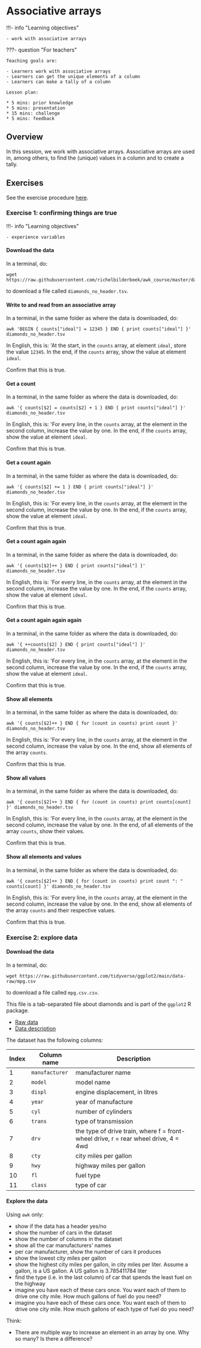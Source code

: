 # Associative arrays

!!!- info "Learning objectives"

    - work with associative arrays

???- question "For teachers"

    Teaching goals are:

    - Learners work with associative arrays
    - Learners can get the unique elements of a column
    - Learners can make a tally of a column

    Lesson plan:

    * 5 mins: prior knowledge
    * 5 mins: presentation
    * 15 mins: challenge
    * 5 mins: feedback

## Overview

In this session, we work with associative arrays.
Associative arrays are used in, among others, 
to find the (unique) values in a column and to create a tally.

## Exercises

See the exercise procedure [here](../misc/exercise_procedure.md).

### Exercise 1: confirming things are true

!!!- info "Learning objectives"

    - experience variables

#### Download the data

In a terminal, do:

```
wget https://raw.githubusercontent.com/richelbilderbeek/awk_course/master/data/diamonds_no_header.tsv
```

to download a file called `diamonds_no_header.tsv`.

#### Write to and read from an associative array

In a terminal, in the same folder as where the data is downloaded, do:

```
awk 'BEGIN { counts["ideal"] = 12345 } END { print counts["ideal"] }' diamonds_no_header.tsv
```

In English, this is: 'At the start, in the `counts` array, at element `ideal`, 
store the value `12345`. In the end, if the `counts` array, show the
value at element `ideal`.

Confirm that this is true.

#### Get a count

In a terminal, in the same folder as where the data is downloaded, do:

```
awk '{ counts[$2] = counts[$2] + 1 } END { print counts["ideal"] }' diamonds_no_header.tsv
```

In English, this is: 'For every line, in the `counts` array, 
at the element in the second column, increase the value by one.
In the end, if the `counts` array, show the
value at element `ideal`.

Confirm that this is true.

#### Get a count again

In a terminal, in the same folder as where the data is downloaded, do:

```
awk '{ counts[$2] += 1 } END { print counts["ideal"] }' diamonds_no_header.tsv
```

In English, this is: 'For every line, in the `counts` array, 
at the element in the second column, increase the value by one.
In the end, if the `counts` array, show the
value at element `ideal`.

Confirm that this is true.

#### Get a count again again

In a terminal, in the same folder as where the data is downloaded, do:

```
awk '{ counts[$2]++ } END { print counts["ideal"] }' diamonds_no_header.tsv
```

In English, this is: 'For every line, in the `counts` array, 
at the element in the second column, increase the value by one.
In the end, if the `counts` array, show the
value at element `ideal`.

Confirm that this is true.

#### Get a count again again again

In a terminal, in the same folder as where the data is downloaded, do:

```
awk '{ ++counts[$2] } END { print counts["ideal"] }' diamonds_no_header.tsv
```

In English, this is: 'For every line, in the `counts` array, 
at the element in the second column, increase the value by one.
In the end, if the `counts` array, show the
value at element `ideal`.

Confirm that this is true.

#### Show all elements

In a terminal, in the same folder as where the data is downloaded, do:

```
awk '{ counts[$2]++ } END { for (count in counts) print count }' diamonds_no_header.tsv
```

In English, this is: 'For every line, in the `counts` array, 
at the element in the second column, increase the value by one.
In the end, show all elements of the array `counts`.

Confirm that this is true.

#### Show all values

In a terminal, in the same folder as where the data is downloaded, do:

```
awk '{ counts[$2]++ } END { for (count in counts) print counts[count] }' diamonds_no_header.tsv
```

In English, this is: 'For every line, in the `counts` array, 
at the element in the second column, increase the value by one.
In the end, of all elements of the array `counts`, show their values.

Confirm that this is true.

#### Show all elements and values

In a terminal, in the same folder as where the data is downloaded, do:

```
awk '{ counts[$2]++ } END { for (count in counts) print count ": " counts[count] }' diamonds_no_header.tsv
```

In English, this is: 'For every line, in the `counts` array, 
at the element in the second column, increase the value by one.
In the end, show all elements of the array `counts` and their respective values.

Confirm that this is true.




### Exercise 2: explore data

#### Download the data

In a terminal, do:

```
wget https://raw.githubusercontent.com/tidyverse/ggplot2/main/data-raw/mpg.csv
```

to download a file called `mpg.csv.csv`.

This file is a tab-separated file about diamonds and 
is part of the `ggplot2` R package.

 * [Raw data](https://raw.githubusercontent.com/tidyverse/ggplot2/main/data-raw/mpg.csv)
 * [Data description](https://ggplot2.tidyverse.org/reference/diamonds.html)

The dataset has the following columns:

Index|Column name   |Description
-----|--------------|-----------------
 1   |`manufacturer`|manufacturer name
 2   |`model`       |model name
 3   |`displ`       |engine displacement, in litres
 4   |`year`        |year of manufacture
 5   |`cyl`         |number of cylinders
 6   |`trans`       |type of transmission
 7   |`drv`         |the type of drive train, where f = front-wheel drive, r = rear wheel drive, 4 = 4wd
 8   |`cty`         |city miles per gallon
 9   |`hwy`         |highway miles per gallon
10   |`fl`          |fuel type
11   |`class`       |type of car

#### Explore the data

Using `awk` only:

- show if the data has a header yes/no
- show the number of cars in the dataset
- show the number of columns in the dataset
- show all the car manufacturers' names
- per car manufacturer, show the number of cars it produces
- show the lowest city miles per gallon
- show the highest city miles per gallon, in city miles per liter.
  Assume a gallon, is a US gallon. A US gallon is 3.785411784 liter
- find the type (i.e. in the last column) of car that spends the least fuel on the highway
- imagine you have each of these cars once. You want each of them to
  drive one city mile. How much gallons of fuel do you need?
- imagine you have each of these cars once. You want each of them to
  drive one city mile. How much gallons of each type of fuel do you need?

Think:

- There are multiple way to increase an element in an array by one.
  Why so many? Is there a difference?

